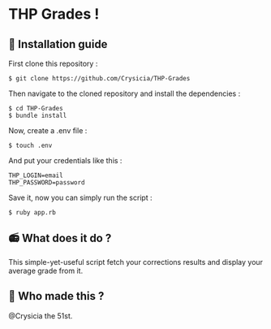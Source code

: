 # THP Grades !

## :wrench: Installation guide
First clone this repository :

    $ git clone https://github.com/Crysicia/THP-Grades
Then navigate to the cloned repository and install the dependencies :

    $ cd THP-Grades
    $ bundle install
Now, create a .env file :

    $ touch .env
And put your credentials like this :

    THP_LOGIN=email
    THP_PASSWORD=password
Save it, now you can simply run the script :

    $ ruby app.rb
    
## :radio: What does it do ?
This simple-yet-useful script fetch your corrections results and display your average grade from it.
## :octopus: Who made this ?
@Crysicia the 51st.